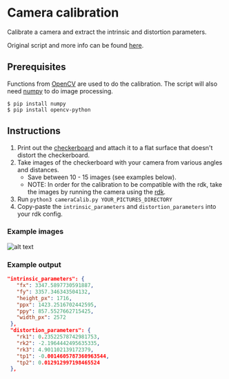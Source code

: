 # Camera calibration
Calibrate a camera and extract the intrinsic and distortion parameters.

Original script and more info can be found [here](https://docs.opencv.org/3.0-beta/doc/py_tutorials/py_calib3d/py_calibration/py_calibration.html).

## Prerequisites

Functions from [OpenCV](https://opencv.org/) are used to do the calibration. The script will also need [numpy](https://numpy.org/) to do image processing.
```
$ pip install numpy
$ pip install opencv-python
```

## Instructions
1. Print out the [checkerboard](./Checkerboard-A4-25mm-8x6.pdf) and attach it to a flat surface that doesn't distort the checkerboard.
2. Take images of the checkerboard with your camera from various angles and distances.
    * Save between 10 - 15 images (see examples below).
    * NOTE: In order for the calibration to be compatible with the rdk, take the images by running the camera using the [rdk](https://github.com/viamrobotics/rdk).
3. Run `python3 cameraCalib.py YOUR_PICTURES_DIRECTORY`
4. Copy-paste the `intrinsic_parameters` and `distortion_parameters` into your rdk config.

### Example images
![alt text](ExampleImages.png "Example images")

### Example output
```json
"intrinsic_parameters": {
   "fx": 3347.5897730591887,
   "fy": 3357.346343504132,
   "height_px": 1716,
   "ppx": 1423.2516702442595,
   "ppy": 857.5527662715425,
   "width_px": 2572
 },
 "distortion_parameters": {
   "rk1": 0.23522578742981753,
   "rk2": -2.1964442495635335,
   "rk3": 4.901102139172379,
   "tp1": -0.0014605787360963544,
   "tp2": 0.012912997198465524
 },
 ```
